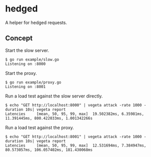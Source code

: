 # hedged

A helper for hedged requests.

Concept
-------
Start the slow server.

```
$ go run example/slow.go
Listening on :8000
```

Start the proxy.
```
$ go run example/proxy.go
Listening on :8001
```

Run a load test against the slow server directly.
```
$ echo "GET http://localhost:8000" | vegeta attack -rate 1000 -duration 10s| vegeta report
Latencies     [mean, 50, 95, 99, max]  19.502382ms, 6.35981ms, 11.391445ms, 800.422033ms, 1.001342266s
```

Run a load test against the proxy.
```
$ echo "GET http://localhost:8001" | vegeta attack -rate 1000 -duration 10s| vegeta report
Latencies     [mean, 50, 95, 99, max]  12.531694ms, 7.384947ms, 80.573057ms, 106.057402ms, 181.430068ms
```
